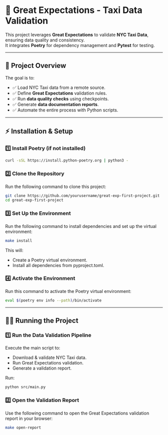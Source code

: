# 🚕 Great Expectations - Taxi Data Validation

This project leverages **Great Expectations** to validate **NYC Taxi Data**, ensuring data quality and consistency.  
It integrates **Poetry** for dependency management and **Pytest** for testing.

---

## 📌 **Project Overview**
The goal is to:
- ✅ Load NYC Taxi data from a remote source.
- ✅ Define **Great Expectations** validation rules.
- ✅ Run **data quality checks** using checkpoints.
- ✅ Generate **data documentation reports**.
- ✅ Automate the entire process with Python scripts.

---

## ⚡ **Installation & Setup**
### 1️⃣ **Install Poetry** (if not installed)
```sh
curl -sSL https://install.python-poetry.org | python3 -
```

### 2️⃣ Clone the Repository
Run the following command to clone this project:
```bash
git clone https://github.com/yourusername/great-exp-first-project.git
cd great-exp-first-project
```

### 3️⃣ Set Up the Environment
Run the following command to install dependencies and set up the virtual environment:
```bash
make install
```

This will:
- Create a Poetry virtual environment.
- Install all dependencies from pyproject.toml.

### 4️⃣ Activate the Environment
Run this command to activate the Poetry virtual environment:
```bash
eval $(poetry env info --path)/bin/activate
```

---

## 🏃‍♂️ Running the Project
### 1️⃣ Run the Data Validation Pipeline
Execute the main script to:
- Download & validate NYC Taxi data.
- Run Great Expectations validation.
- Generate a validation report.

Run:
```bash
python src/main.py
```

### 2️⃣ Open the Validation Report
Use the following command to open the Great Expectations validation report in your browser:
```bash
make open-report
```